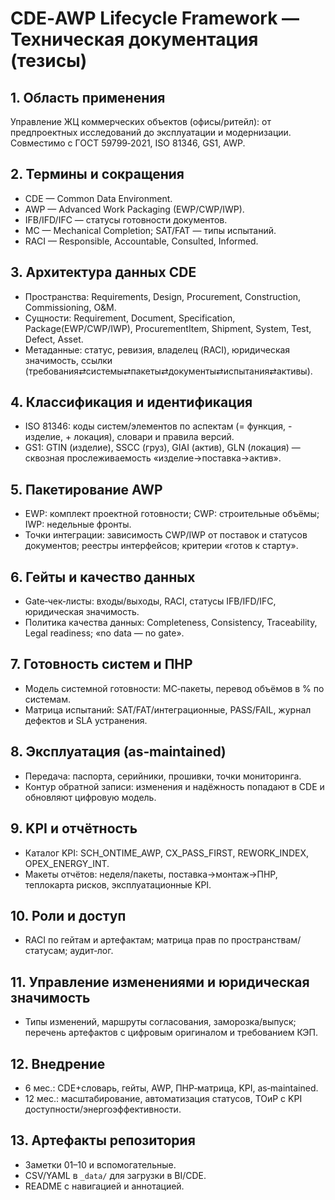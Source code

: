 # CDE‑AWP Lifecycle Framework — Техническая документация (тезисы)

## 1. Область применения
Управление ЖЦ коммерческих объектов (офисы/ритейл): от предпроектных исследований до эксплуатации и модернизации. Совместимо с ГОСТ 59799‑2021, ISO 81346, GS1, AWP.

## 2. Термины и сокращения
- CDE — Common Data Environment.
- AWP — Advanced Work Packaging (EWP/CWP/IWP).
- IFB/IFD/IFC — статусы готовности документов.
- MC — Mechanical Completion; SAT/FAT — типы испытаний.
- RACI — Responsible, Accountable, Consulted, Informed.

## 3. Архитектура данных CDE
- Пространства: Requirements, Design, Procurement, Construction, Commissioning, O&M.
- Сущности: Requirement, Document, Specification, Package(EWP/CWP/IWP), ProcurementItem, Shipment, System, Test, Defect, Asset.
- Метаданные: статус, ревизия, владелец (RACI), юридическая значимость, ссылки (требования⇄системы⇄пакеты⇄документы⇄испытания⇄активы).

## 4. Классификация и идентификация
- ISO 81346: коды систем/элементов по аспектам (= функция, - изделие, + локация), словари и правила версий.
- GS1: GTIN (изделие), SSCC (груз), GIAI (актив), GLN (локация) — сквозная прослеживаемость «изделие→поставка→актив».

## 5. Пакетирование AWP
- EWP: комплект проектной готовности; CWP: строительные объёмы; IWP: недельные фронты.
- Точки интеграции: зависимость CWP/IWP от поставок и статусов документов; реестры интерфейсов; критерии «готов к старту».

## 6. Гейты и качество данных
- Gate‑чек‑листы: входы/выходы, RACI, статусы IFB/IFD/IFC, юридическая значимость.
- Политика качества данных: Completeness, Consistency, Traceability, Legal readiness; «no data — no gate».

## 7. Готовность систем и ПНР
- Модель системной готовности: MC‑пакеты, перевод объёмов в % по системам.
- Матрица испытаний: SAT/FAT/интеграционные, PASS/FAIL, журнал дефектов и SLA устранения.

## 8. Эксплуатация (as‑maintained)
- Передача: паспорта, серийники, прошивки, точки мониторинга.
- Контур обратной записи: изменения и надёжность попадают в CDE и обновляют цифровую модель.

## 9. KPI и отчётность
- Каталог KPI: SCH_ONTIME_AWP, CX_PASS_FIRST, REWORK_INDEX, OPEX_ENERGY_INT.
- Макеты отчётов: неделя/пакеты, поставка→монтаж→ПНР, теплокарта рисков, эксплуатационные KPI.

## 10. Роли и доступ
- RACI по гейтам и артефактам; матрица прав по пространствам/статусам; аудит‑лог.

## 11. Управление изменениями и юридическая значимость
- Типы изменений, маршруты согласования, заморозка/выпуск; перечень артефактов с цифровым оригиналом и требованием КЭП.

## 12. Внедрение
- 6 мес.: CDE+словарь, гейты, AWP, ПНР‑матрица, KPI, as‑maintained.
- 12 мес.: масштабирование, автоматизация статусов, ТОиР с KPI доступности/энергоэффективности.

## 13. Артефакты репозитория
- Заметки 01–10 и вспомогательные.
- CSV/YAML в `_data/` для загрузки в BI/CDE.
- README с навигацией и аннотацией.
